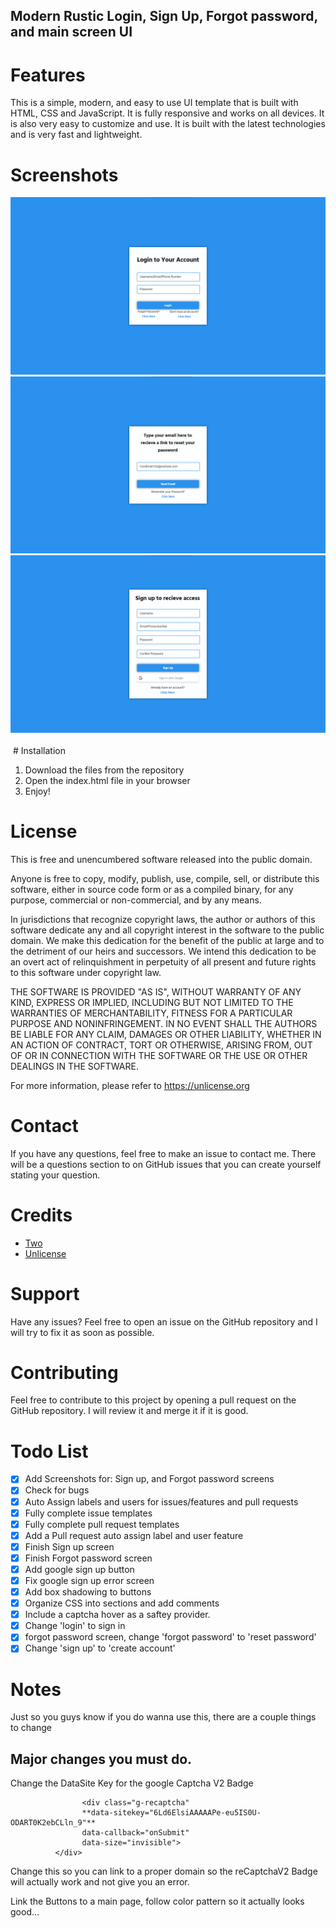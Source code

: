## Modern Rustic Login, Sign Up, Forgot password, and main screen UI

# Features

This is a simple, modern, and easy to use UI template that is built with HTML, CSS and JavaScript. It is fully responsive and works on all devices. It is also very easy to customize and use. It is built with the latest technologies and is very fast and lightweight. 

# Screenshots
<img src="imgs/login.png" alt="">
<br>
<img src="imgs/forgotpassword.png" alt="">
<br>
<img src="imgs/signup.png" alt="">
<img src="forgotpassword.png" alt="">
<br>
<img src="signup.png" alt="">
# Installation

1. Download the files from the repository
2. Open the index.html file in your browser
3. Enjoy!

# License

This is free and unencumbered software released into the public domain.

Anyone is free to copy, modify, publish, use, compile, sell, or
distribute this software, either in source code form or as a compiled
binary, for any purpose, commercial or non-commercial, and by any
means.

In jurisdictions that recognize copyright laws, the author or authors
of this software dedicate any and all copyright interest in the
software to the public domain. We make this dedication for the benefit
of the public at large and to the detriment of our heirs and
successors. We intend this dedication to be an overt act of
relinquishment in perpetuity of all present and future rights to this
software under copyright law.

THE SOFTWARE IS PROVIDED "AS IS", WITHOUT WARRANTY OF ANY KIND,
EXPRESS OR IMPLIED, INCLUDING BUT NOT LIMITED TO THE WARRANTIES OF
MERCHANTABILITY, FITNESS FOR A PARTICULAR PURPOSE AND NONINFRINGEMENT.
IN NO EVENT SHALL THE AUTHORS BE LIABLE FOR ANY CLAIM, DAMAGES OR
OTHER LIABILITY, WHETHER IN AN ACTION OF CONTRACT, TORT OR OTHERWISE,
ARISING FROM, OUT OF OR IN CONNECTION WITH THE SOFTWARE OR THE USE OR
OTHER DEALINGS IN THE SOFTWARE.

For more information, please refer to <https://unlicense.org>

# Contact

If you have any questions, feel free to make an issue to contact me. There will be a questions section to on GitHub issues that you can create yourself stating your question.

# Credits

- [Two](https://www.GitHub.com/twothreetwo/)
- [Unlicense](https://unlicense.org/)

# Support

Have any issues? Feel free to open an issue on the GitHub repository and I will try to fix it as soon as possible.

# Contributing

Feel free to contribute to this project by opening a pull request on the GitHub repository. I will review it and merge it if it is good.


# Todo List

- [x] Add Screenshots for: Sign up, and Forgot password screens
- [x] Check for bugs
- [x] Auto Assign labels and users for issues/features and pull requests
- [x] Fully complete issue templates
- [x] Fully complete pull request templates
- [x] Add a Pull request auto assign label and user feature
- [x] Finish Sign up screen
- [x] Finish Forgot password screen
- [x] Add google sign up button
- [x] Fix google sign up error screen
- [x] Add box shadowing to buttons
- [x] Organize CSS into sections and add comments
- [x] Include a captcha hover as a saftey provider.
- [x] Change 'login' to sign in
- [x] forgot password screen, change 'forgot password' to 'reset password'
- [x] Change 'sign up' to 'create account'
# Notes

Just so you guys know if you do wanna use this, there are a couple things to change


## Major changes you must do.

Change the DataSite Key for the google Captcha V2 Badge

``` 
                <div class="g-recaptcha"
                **data-sitekey="6Ld6ElsiAAAAAPe-eu5IS0U-ODART0K2ebCLln_9"**
                data-callback="onSubmit"
                data-size="invisible">
          </div>
```

Change this so you can link to a proper domain so the reCaptchaV2 Badge will actually work and not give you an error.

Link the Buttons to a main page, follow color pattern so it actually looks good...